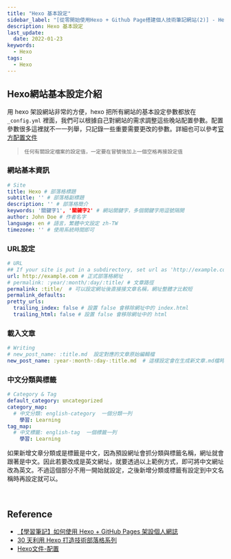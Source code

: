 ```yaml
---
title: "Hexo 基本設定"
sidebar_label: "[從零開始使用Hexo + Github Page搭建個人技術筆記網站(2)] - Hexo 基本設定"
description: Hexo 基本設定
last_update:
  date: 2022-01-23
keywords:
  - Hexo
tags:
  - Hexo
---
```


## **Hexo網站基本設定介紹**

用 hexo 架設網站非常的方便，hexo 把所有網站的基本設定參數都放在 `_config.yml` 裡面，我們可以根據自己對網站的需求調整這些晚站配置參數。配置參數很多這裡就不一一列舉，只記錄一些重要需要更改的參數。詳細也可以參考[官方配置文件](https://hexo.io/zh-tw/docs/configuration)

> `任何有關設定檔案的設定值，一定要在冒號後加上一個空格再接設定值`


<!-- more -->



### **網站基本資訊**

```yaml
# Site
title: Hexo # 部落格標題
subtitle: '' # 部落格副標題
description: '' # 部落格簡介
keywords: '關鍵字1', '關鍵字2' # 網站關鍵字，多個關鍵字用逗號隔開
author: John Doe # 作者名字
language: en # 語言，繁體中文設定 zh-TW
timezone: '' # 使用系統時間即可
```



### **URL設定**

```yaml
# URL
## If your site is put in a subdirectory, set url as 'http://example.com/child' and root as '/child/'
url: http://example.com # 正式部落格網址
# permalink: :year/:month/:day/:title/ # 文章路徑
permalink: :title/  # 可以設定網址後直接接文章名稱，網址整體才比較短
permalink_defaults:
pretty_urls:
  trailing_index: false # 設置 false 會移除網址中的 index.html
  trailing_html: false # 設置 false 會移除網址中的 html
```



### **載入文章**

```yaml
# Writing
# new_post_name: :title.md  設定對應的文章原始編輯檔
new_post_name: :year-:month-:day-:title.md  # 這樣設定會在生成新文章.md檔時將文章生成日輸入進檔名，方便日後管理
```


### **中文分類與標籤**

```yaml
# Category & Tag
default_category: uncategorized
category_map:
  # 中文分類: english-category  一個分類一列
	學習: Learning
tag_map:
  # 中文標籤: english-tag  一個標籤一列
	學習: Learning
```

如果新增文章分類或是標籤是中文，因為預設網址會抓分類與標籤名稱，網址就會跟著是中文。因此若要改成是英文網址，就要透過以上範例方式，即可將中文網址改為英文。不過這個部分不用一開始就設定，之後新增分類或標籤有設定到中文名稱時再設定就可以。


<br/>



## **Reference**

- [【學習筆記】如何使用 Hexo + GitHub Pages 架設個人網誌](https://hackmd.io/@Heidi-Liu/note-hexo-github#%E5%89%8D%E7%BD%AE%E4%BD%9C%E6%A5%AD)
- [30 天利用 Hexo 打造技術部落格系列](https://ithelp.ithome.com.tw/users/20139218/ironman/3910)
- [Hexo文件-配置](https://hexo.io/zh-tw/docs/configuration)